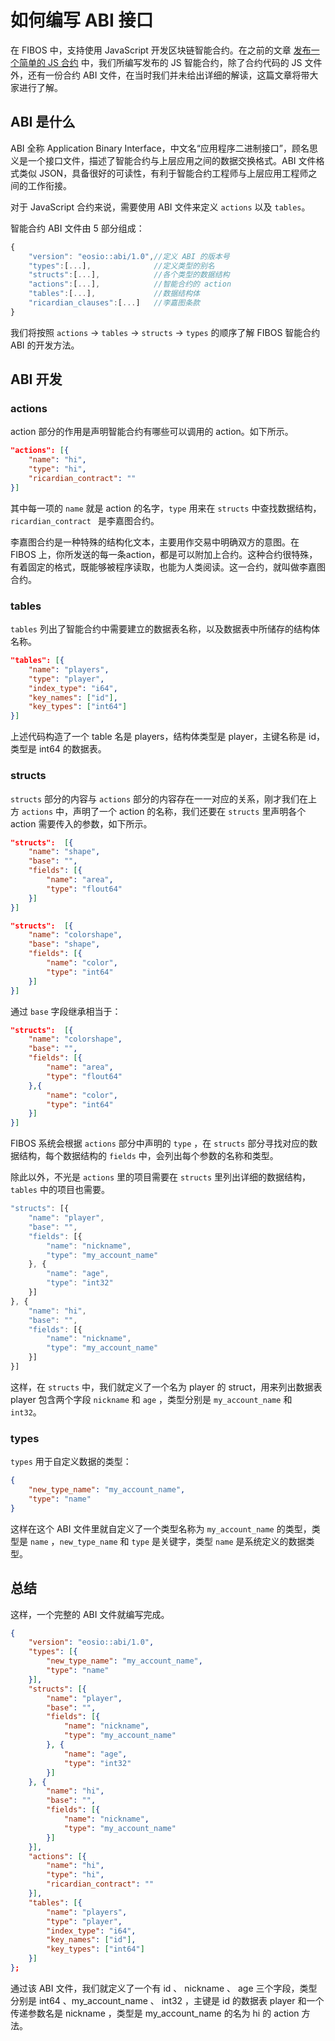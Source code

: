 # 如何编写 ABI 接口

在 FIBOS 中，支持使用 JavaScript 开发区块链智能合约。在之前的文章 [发布一个简单的 JS 合约](../start/deploycontracts.md) 中，我们所编写发布的 JS 智能合约，除了合约代码的 JS 文件外，还有一份合约 ABI 文件，在当时我们并未给出详细的解读，这篇文章将带大家进行了解。

## ABI 是什么

ABI 全称 Application Binary Interface，中文名“应用程序二进制接口”，顾名思义是一个接口文件，描述了智能合约与上层应用之间的数据交换格式。ABI 文件格式类似 JSON，具备很好的可读性，有利于智能合约工程师与上层应用工程师之间的工作衔接。

对于 JavaScript 合约来说，需要使用 ABI 文件来定义 `actions` 以及 `tables`。

智能合约 ABI 文件由 5 部分组成：

```js
{
    "version": "eosio::abi/1.0",//定义 ABI 的版本号
    "types":[...],              //定义类型的别名
    "structs":[...],            //各个类型的数据结构
    "actions":[...],            //智能合约的 action
    "tables":[...],             //数据结构体
    "ricardian_clauses":[...]   //李嘉图条款
}
```

我们将按照 `actions` ->  `tables` -> `structs` -> `types`  的顺序了解 FIBOS 智能合约 ABI 的开发方法。

## ABI 开发

### actions

action 部分的作用是声明智能合约有哪些可以调用的 action。如下所示。

```json
"actions": [{
    "name": "hi",
    "type": "hi",
    "ricardian_contract": ""
}]
```

其中每一项的 `name` 就是 action 的名字，`type` 用来在 `structs` 中查找数据结构，`ricardian_contract ` 是李嘉图合约。

李嘉图合约是一种特殊的结构化文本，主要用作交易中明确双方的意图。在 FIBOS 上，你所发送的每一条action，都是可以附加上合约。这种合约很特殊，有着固定的格式，既能够被程序读取，也能为人类阅读。这一合约，就叫做李嘉图合约。

### tables

`tables` 列出了智能合约中需要建立的数据表名称，以及数据表中所储存的结构体名称。

```json
"tables": [{
    "name": "players",
    "type": "player",
    "index_type": "i64",
    "key_names": ["id"],
    "key_types": ["int64"]
}]
```

上述代码构造了一个 table 名是 players，结构体类型是 player，主键名称是 id，类型是 int64 的数据表。

### structs

`structs` 部分的内容与 `actions` 部分的内容存在一一对应的关系，刚才我们在上方 `actions` 中，声明了一个 action 的名称，我们还要在 `structs` 里声明各个 action 需要传入的参数，如下所示。

```json
"structs":  [{
    "name": "shape",
    "base": "",
    "fields": [{
        "name": "area",
        "type": "flout64"
    }]
}]
```

```JSON
"structs":  [{
    "name": "colorshape",
    "base": "shape",
    "fields": [{
        "name": "color",
        "type": "int64"
    }]
}]
```
通过 `base` 字段继承相当于：
```JSON
"structs":  [{
    "name": "colorshape",
    "base": "",
    "fields": [{
        "name": "area",
        "type": "flout64"
    },{
        "name": "color",
        "type": "int64"
    }]
}]
```

FIBOS 系统会根据 `actions` 部分中声明的 `type` ，在 `structs` 部分寻找对应的数据结构，每个数据结构的 `fields` 中，会列出每个参数的名称和类型。

除此以外，不光是 `actions` 里的项目需要在 `structs` 里列出详细的数据结构，`tables` 中的项目也需要。

```js
"structs": [{
    "name": "player",
    "base": "",
    "fields": [{
        "name": "nickname",
        "type": "my_account_name"
    }, {
        "name": "age",
        "type": "int32"
    }]
}, {
    "name": "hi",
    "base": "",
    "fields": [{
        "name": "nickname",
        "type": "my_account_name"
    }]
}]
```

这样，在 `structs` 中，我们就定义了一个名为 player 的 struct，用来列出数据表 player 包含两个字段  `nickname` 和 `age` ，类型分别是 `my_account_name` 和 `int32`。

### types

`types` 用于自定义数据的类型：

```json
{
    "new_type_name": "my_account_name",
    "type": "name"
}
```

这样在这个 ABI 文件里就自定义了一个类型名称为 `my_account_name` 的类型，类型是 `name` ，`new_type_name` 和 `type` 是关键字，类型 `name` 是系统定义的数据类型。

## 总结

这样，一个完整的 ABI 文件就编写完成。

```json
{
    "version": "eosio::abi/1.0",
    "types": [{
        "new_type_name": "my_account_name",
        "type": "name"
    }],
    "structs": [{
        "name": "player",
        "base": "",
        "fields": [{
            "name": "nickname",
            "type": "my_account_name"
        }, {
            "name": "age",
            "type": "int32"
        }]
    }, {
        "name": "hi",
        "base": "",
        "fields": [{
            "name": "nickname",
            "type": "my_account_name"
        }]
    }],
    "actions": [{
        "name": "hi",
        "type": "hi",
        "ricardian_contract": ""
    }],
    "tables": [{
        "name": "players",
        "type": "player",
        "index_type": "i64",
        "key_names": ["id"],
        "key_types": ["int64"]
    }] 
};
```

通过该 ABI 文件，我们就定义了一个有 id 、 nickname 、 age 三个字段，类型分别是 int64 、my_account_name 、 int32 ，主键是 id 的数据表 player 和一个传递参数名是 nickname ，类型是 my_account_name 的名为 hi 的 action 方法。